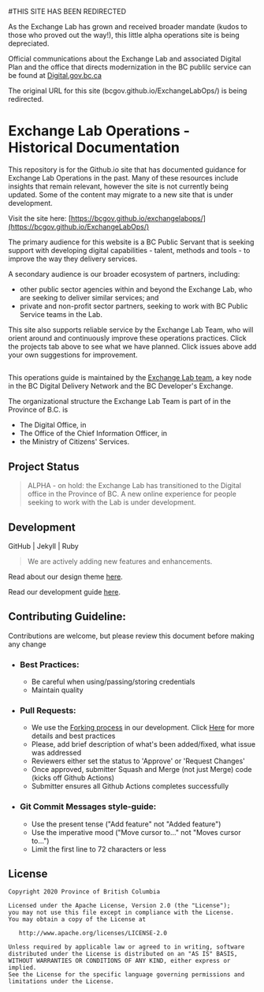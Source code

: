 #THIS SITE HAS BEEN REDIRECTED

As the Exchange Lab has grown and received broader mandate (kudos to those who proved out the way!), this little alpha operations site is being depreciated.

Official communications about the Exchange Lab and associated Digital Plan and the office that directs modernization in the BC publilc service can be found at [Digital.gov.bc.ca](https://digital.gov.bc.ca/)

The original URL for this site (bcgov.github.io/ExchangeLabOps/) is being redirected.

# Exchange Lab Operations - Historical Documentation

This repository is for the Github.io site that has documented guidance for Exchange Lab Operations in the past. Many of these resources include insights that remain relevant, however the site is not currently being updated. Some of the content may migrate to a new site that is under development.

Visit the site here: [https://bcgov.github.io/exchangelabops/](https://bcgov.github.io/ExchangeLabOps/)

The primary audience for this website is a BC Public Servant that is seeking support with developing digital capabilities - talent, methods and tools - to improve the way they delivery services.

A secondary audience is our broader ecosystem of partners, including:
- other public sector agencies within and beyond the Exchange Lab, who are seeking to deliver similar services; and
- private and non-profit sector partners, seeking to work with BC Public Service teams in the Lab.

This site also supports reliable service by the Exchange Lab Team, who will orient around and continuously improve these operations practices. Click the projects tab above to see what we have planned. Click issues above add your own suggestions for improvement.

##

This operations guide is maintained by the [Exchange Lab team](https://dir.gov.bc.ca/gtds.cgi?show=Branch&organizationCode=CITZ&organizationalUnitCode=DPD%2dLab), a key node in the BC Digital Delivery Network and the BC Developer's Exchange.

The organizational structure the Exchange Lab Team is part of in the Province of B.C. is
- The Digital Office, in
- The Office of the Chief Information Officer, in
- the Ministry of Citizens' Services.

## Project Status

> ALPHA - on hold: the Exchange Lab has transitioned to the Digital office in the Province of BC. A new online experience for people seeking to work with the Lab is under development.

## Development

   GitHub | Jekyll | Ruby

> We are actively adding new features and enhancements.

Read about our design theme [here](https://bcgov.github.io/exchangelabopsk/theme/).

Read our development guide [here](https://bcgov.github.io/exchangelabops/maintenanceanddevelopment).

## Contributing Guideline:
Contributions are welcome, but please review this document before making any change

- ### Best Practices:
  - Be careful when using/passing/storing credentials
  - Maintain quality

- ### Pull Requests:
  - We use the [Forking process](https://guides.github.com/activities/forking/) in our development. Click [Here](https://blog.scottlowe.org/2015/01/27/using-fork-branch-git-workflow/) for more details and best practices
  - Please, add brief description of what's been added/fixed, what issue was addressed
  - Reviewers either set the status to 'Approve' or 'Request Changes'
  - Once approved, submitter Squash and Merge (not just Merge) code (kicks off Github Actions)
  - Submitter ensures all Github Actions completes successfully

- ### Git Commit Messages style-guide:
  - Use the present tense ("Add feature" not "Added feature")
  - Use the imperative mood ("Move cursor to..." not "Moves cursor to...")
  - Limit the first line to 72 characters or less


## License

```
Copyright 2020 Province of British Columbia

Licensed under the Apache License, Version 2.0 (the "License");
you may not use this file except in compliance with the License.
You may obtain a copy of the License at

   http://www.apache.org/licenses/LICENSE-2.0

Unless required by applicable law or agreed to in writing, software
distributed under the License is distributed on an "AS IS" BASIS,
WITHOUT WARRANTIES OR CONDITIONS OF ANY KIND, either express or implied.
See the License for the specific language governing permissions and
limitations under the License.
```
